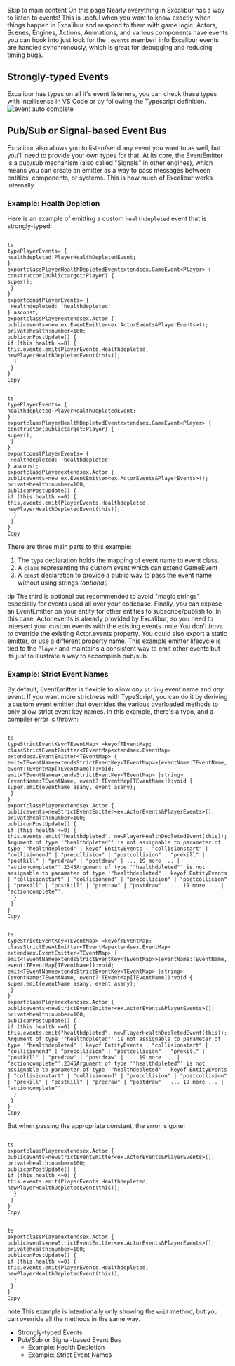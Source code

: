 Skip to main content
On this page
Nearly everything in Excalibur has a way to listen to events! This is useful when you want to know exactly when things happen in Excalibur and respond to them with game logic. Actors, Scenes, Engines, Actions, Animations, and various components have events you can hook into just look for the `.events` member!
info
Excalibur events are handled synchronously, which is great for debugging and reducing timing bugs.
## Strongly-typed Events​
Excalibur has types on all it's event listeners, you can check these types with Intellisense in VS Code or by following the Typescript definition.
![event auto complete](https://excaliburjs.com/assets/images/events-a199b6327bc581f84c7034e10a7d4436.png)
## Pub/Sub or Signal-based Event Bus​
Excalibur also allows you to listen/send any event you want to as well, but you'll need to provide your own types for that. At its core, the EventEmitter is a pub/sub mechanism (also called "Signals" in other engines), which means you can create an emitter as a way to pass messages between entities, components, or systems. This is how much of Excalibur works internally.
### Example: Health Depletion​
Here is an example of emitting a custom `healthdepleted` event that is strongly-typed:
```

ts
typePlayerEvents= {
healthdepleted:PlayerHealthDepletedEvent;
}
exportclassPlayerHealthDepletedEventextendsex.GameEvent<Player> {
constructor(publictarget:Player) {
super();
 }
}
exportconstPlayerEvents= {
 Healthdepleted: 'healthdepleted'
} asconst;
exportclassPlayerextendsex.Actor {
publicevents=new ex.EventEmitter<ex.ActorEvents&PlayerEvents>();
privatehealth:number=100;
publiconPostUpdate() {
if (this.health <=0) {
this.events.emit(PlayerEvents.Healthdepleted, newPlayerHealthDepletedEvent(this));
  }
 }
}
Copy
```
```

ts
typePlayerEvents= {
healthdepleted:PlayerHealthDepletedEvent;
}
exportclassPlayerHealthDepletedEventextendsex.GameEvent<Player> {
constructor(publictarget:Player) {
super();
 }
}
exportconstPlayerEvents= {
 Healthdepleted: 'healthdepleted'
} asconst;
exportclassPlayerextendsex.Actor {
publicevents=new ex.EventEmitter<ex.ActorEvents&PlayerEvents>();
privatehealth:number=100;
publiconPostUpdate() {
if (this.health <=0) {
this.events.emit(PlayerEvents.Healthdepleted, newPlayerHealthDepletedEvent(this));
  }
 }
}
Copy
```

There are three main parts to this example:
  1. The `type` declaration holds the mapping of event name to event class.
  2. A `class` representing the custom event which can extend GameEvent
  3. A `const` declaration to provide a public way to pass the event name without using strings _(optional)_


tip
The third is optional but recommended to avoid "magic strings" especially for events used all over your codebase.
Finally, you can expose an EventEmitter on your entity for other entities to subscribe/publish to. In this case, Actor.events is already provided by Excalibur, so you need to intersect your custom events with the existing events.
note
You don't _have to_ override the existing Actor.events property. You could also export a static emitter, or use a different property name. This example emitter lifecycle is tied to the `Player` and maintains a consistent way to emit other events but its just to illustrate a way to accomplish pub/sub.
### Example: Strict Event Names​
By default, EventEmitter is flexible to allow _any_ `string` event name and _any_ event.
If you want more strictness with TypeScript, you can do it by deriving a custom event emitter that overrides the various overloaded methods to only allow strict event key names.
In this example, there's a typo, and a compiler error is thrown:
```

ts
typeStrictEventKey<TEventMap> =keyofTEventMap;
classStrictEventEmitter<TEventMapextendsex.EventMap> extendsex.EventEmitter<TEventMap> {
emit<TEventNameextendsStrictEventKey<TEventMap>>(eventName:TEventName, event:TEventMap[TEventName]):void;
emit<TEventNameextendsStrictEventKey<TEventMap> |string>(eventName:TEventName, event?:TEventMap[TEventName]):void {
super.emit(eventName asany, event asany);
 }
}
exportclassPlayerextendsex.Actor {
publicevents=newStrictEventEmitter<ex.ActorEvents&PlayerEvents>();
privatehealth:number=100;
publiconPostUpdate() {
if (this.health <=0) {
this.events.emit("healthdpleted", newPlayerHealthDepletedEvent(this));
Argument of type '"healthdpleted"' is not assignable to parameter of type '"healthdepleted" | keyof EntityEvents | "collisionstart" | "collisionend" | "precollision" | "postcollision" | "prekill" | "postkill" | "predraw" | "postdraw" | ... 19 more ... | "actioncomplete"'.2345Argument of type '"healthdpleted"' is not assignable to parameter of type '"healthdepleted" | keyof EntityEvents | "collisionstart" | "collisionend" | "precollision" | "postcollision" | "prekill" | "postkill" | "predraw" | "postdraw" | ... 19 more ... | "actioncomplete"'.
  }
 }
}
Copy
```
```

ts
typeStrictEventKey<TEventMap> =keyofTEventMap;
classStrictEventEmitter<TEventMapextendsex.EventMap> extendsex.EventEmitter<TEventMap> {
emit<TEventNameextendsStrictEventKey<TEventMap>>(eventName:TEventName, event:TEventMap[TEventName]):void;
emit<TEventNameextendsStrictEventKey<TEventMap> |string>(eventName:TEventName, event?:TEventMap[TEventName]):void {
super.emit(eventName asany, event asany);
 }
}
exportclassPlayerextendsex.Actor {
publicevents=newStrictEventEmitter<ex.ActorEvents&PlayerEvents>();
privatehealth:number=100;
publiconPostUpdate() {
if (this.health <=0) {
this.events.emit("healthdpleted", newPlayerHealthDepletedEvent(this));
Argument of type '"healthdpleted"' is not assignable to parameter of type '"healthdepleted" | keyof EntityEvents | "collisionstart" | "collisionend" | "precollision" | "postcollision" | "prekill" | "postkill" | "predraw" | "postdraw" | ... 19 more ... | "actioncomplete"'.2345Argument of type '"healthdpleted"' is not assignable to parameter of type '"healthdepleted" | keyof EntityEvents | "collisionstart" | "collisionend" | "precollision" | "postcollision" | "prekill" | "postkill" | "predraw" | "postdraw" | ... 19 more ... | "actioncomplete"'.
  }
 }
}
Copy
```

But when passing the appropriate constant, the error is gone:
```

ts
exportclassPlayerextendsex.Actor {
publicevents=newStrictEventEmitter<ex.ActorEvents&PlayerEvents>();
privatehealth:number=100;
publiconPostUpdate() {
if (this.health <=0) {
this.events.emit(PlayerEvents.Healthdepleted, newPlayerHealthDepletedEvent(this));
  }
 }
}
Copy
```
```

ts
exportclassPlayerextendsex.Actor {
publicevents=newStrictEventEmitter<ex.ActorEvents&PlayerEvents>();
privatehealth:number=100;
publiconPostUpdate() {
if (this.health <=0) {
this.events.emit(PlayerEvents.Healthdepleted, newPlayerHealthDepletedEvent(this));
  }
 }
}
Copy
```

note
This example is intentionally only showing the `emit` method, but you can override all the methods in the same way.
  * Strongly-typed Events
  * Pub/Sub or Signal-based Event Bus
    * Example: Health Depletion
    * Example: Strict Event Names


